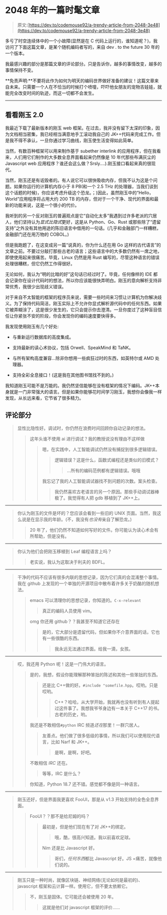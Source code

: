 # 2048 年的一篇时髦文章

> 原文:[https://dev.to/codemouse92/a-trendy-article-from-2048-3e48](https://dev.to/codemouse92/a-trendy-article-from-2048-3e48)

多亏了时空连续体中的一个小故障(显然是在 C 代码上运行的，谁知道呢？)，我访问了下面这篇文章，是某个随机编码者写的，来自 dev . to the future 30 年的一个版本。

我最感兴趣的部分是那篇文章的评论部分。只是告诉你，越多的事情改变，越多的事情保持不变。

**免责声明:**不要将此作为如何为明天的编码世界做好准备的建议！这篇文章来自未来。只需要一个人在不恰当的时候打个喷嚏，吓吓他女朋友的宠物吉娃娃，就能完全改变时间的轨迹，而这一切都不会发生。

* * *

## 看看刚玉 2.0

我最近下载了最新版本的刚玉 web 框架。在过去，我并没有留下太深的印象，因为文档相当密集，我已经相当满意地手工滚动我自己的 JK++代码来完成工作。但是我不得不承认，一旦你通过学习曲线，刚玉使生活变得如此简单。

当然，有数百种框架可以用来制作基于 subether interlink 的应用程序，但在我看来，人们用它们制作的大多数全息界面看起来仍然像是 10 年代那些布满灰尘的 Javascript web 应用程序？谁还会这么做？Srsly....).刚玉接口看起来真的很现代。

当然，刚玉还是有诋毁者的。有人说它可以很快吸收内存，但我不认为这是个问题。如果你运行的计算机内存小于 8 PB(和一个 2.5 THz 的处理器，当我们谈到这个话题的时候)，你应该考虑升级这个恐龙。；)因此，虽然刚玉中的“Hello，World”应用程序将占用大约 200 TB 的内存，但对于一个干净、现代的界面和最新的功能来说，这是一个很小的代价。

我听到的另一个反对刚玉的普遍观点是它“自动化太多”我遇到过许多老派的穴居人，他们坚持认为*显式比隐式*更好，这是从 Python、Go、Rust 或那些除了“遗留支持”之外没有其他用途的陈旧语言中借用的一句话。(几乎和金融部门一样糟糕，金融部门还在用万物的 COBOL。)

但是我跑题了，在这变成另一篇“说真的，你为什么还在用 Go 这样的古代语言”的文章之前。不要过分敲打那些古老的语言；这些语言中的大多数仍然有一席之地，即使使用起来很痛苦。毕竟，Linux 仍然是用 Rust 编写的，尽管这种语言的错误处理很糟糕，但它仍然工作得很好。

无论如何，我认为“明的比暗的好”这句话已经过时了。毕竟，任何像样的 IDE 都会记录你在设计代码时的想法，所以你应该能很快弄明白。刚玉的意向解析支持非常优秀，我很少出现歧义错误。

对于来自不太智能的框架的程序员来说，需要一些时间来习惯让计算机为你解决歧义。为了保持代码简洁，刚玉实际上不允许你显式解析源代码中的任何东西。如果它被弄糊涂了，这是很少发生的，它只会提示你去澄清。一旦你度过了这种盲目信任让你紧张不安的阶段，你会发现你的编码速度要快得多。

我发现使用刚玉有几个好处:

*   与重新运行数据库的高度集成。

*   支持最新的读心术协议，包括 Orwell、SpeakMind 和 TaNK。

*   与所有架构高度兼容...除非你想用一些疯狂过时的东西，如英特尔或 AMD 处理器。

*   支持全彩全息接口！(这是我在其他图书馆找不到的。)

我知道刚玉可能不是万能的。我仍然坚信能够在没有框架的情况下编码。JK++本身就是一门非常强大的语言。但是如果你能够花时间学习刚玉，我想你会像我一样发现，从长远来看，它节省了很多精力。

## 评论部分

> 显性比隐性好。调试时，你仍然在浪费时间回顾你自动记录的想法。
> 
> > 这年头谁不使用 ai 进行调试？我的教授说没有理由不这样做
> > 
> > > 嗯，在实践中，人工智能调试仍然没有捕捉到很多逻辑错误。
> > > 
> > > > 逻辑错误？这是什么，函数式编程还是类似的旧模式？
> > > > 
> > > > > ...所有的编码范例都有逻辑错误。哦哦
> > > 
> > > 我忘记了我的人工智能调试器找不到问题的次数。案头检查。
> > > 
> > > > 我仍然喜欢古老语言的另一个原因。那些手动调试器棒极了。我觉得有人把 gdb 移植到了 JK++上。

* * *

> 你认为刚玉的文件是坏的？您应该会看到一些旧的 UNIX 页面。当然，我这么说是在显示我的年龄。(不，我没有*也没有*亲自了解恐龙。)
> 
> > 20 年了，他们仍然不知道如何写好的文件。你可能认为读心术会有所帮助，但是没有。

* * *

> 你认为他们会把刚玉移植到 Leaf 编程语言上吗？
> 
> > 老实说，我认为这取决于利夫的 BDFL。

* * *

> 干净的代码不应该有很多内联的思想记录，因为它们真的会混淆整个事情。我在 github 上发现的一个单独的开源项目中散布着许多关于奶酪的随机想法。
> 
> > emacs 可以清理你的思想记录，你知道的。`C-x-relevant`
> > 
> > > 真正的编码人员使用 vim。
> > 
> > omg 你还用 github？？我甚至不知道它还存在
> > 
> > > 是的，它大部分是遗留代码，但如果你不介意界面的话，它也有一些很酷的东西。
> > > 
> > > > 我永远无法通过界面。给我一滴，女孩。

* * *

> 哎，我还用 Python 呢！这是一门伟大的语言。
> 
> > 是的，我想，假设你能理解那种笨拙的陈述和其他一些笨拙的东西。
> > 
> > > 还是比 C++做的好。`#include "somefile.hpp`。哎哟。只是哎哟。
> > > 
> > > > C++？哈哈，从大学开始，我就再也没有听到有人提起过这件事了。我想我爷爷身边有一本关于 C++17 的书。古老的历史，哟。
> > 
> > 我还是不敢相信`#python` IRC 频道*还在*那里！一群穴居人。
> > 
> > > 友善点。他们做了很多低级的事情，所以我们可以使用现代语言，比如 Narf 和 JK++。
> > > 
> > > > 是啊，是啊，好吧。
> > 
> > 不敢相信 *IRC* 还在。
> > 
> > > 等等，IRC 是什么？
> > 
> > 你知道，Python 18.7 还不错。感觉都不像是同一种语言。

* * *

> 刚玉还好，但是界面我更喜欢 FooUI，那是从 v1.3 开始支持的全色全息界面。
> 
> > FooUI？？那不是给尼姆的吗？
> > 
> > > 最初是，但是他们现在有了对 JK++的绑定。
> > > 
> > > > 哦，酷，很高兴知道。我以前喜欢足球。
> > > 
> > > Nim 还是比 Javascript 好。
> > > 
> > > > 哥们，*任何东西*都比 Javascript 好。JS =痛苦，就像他们说的。

* * *

> 刚玉只是一种时尚，就像区块链、神经网络(无论如何是最初的)、javascript 框架和云计算一样。使用它，但不要太依赖它。
> 
> > 不，刚玉是固体。它可能还会被使用 20 年。
> > 
> > > 这就是他们对 javascript 框架的评价......